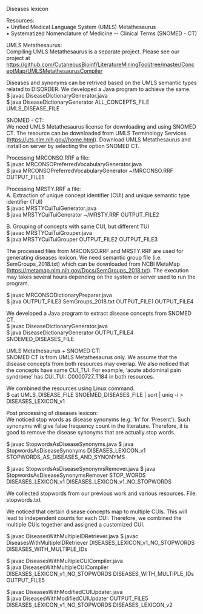 Diseases lexicon

Resources:  
•	Unified Medical Language System (UMLS) Metathesaurus  
•	Systematized Nomenclature of Medicine -- Clinical Terms (SNOMED - CT)  

UMLS Metathesaurus:  
Compiling UMLS Metathesaurus is a separate project. Please see our project at https://github.com/CutaneousBioinf/LiteratureMiningTool/tree/master/ConceptMap/UMLSMetathesaurusCompiler   

Diseases and synonyms can be retrived based on the UMLS semantic types related to DISORDER. We developed a Java program to achieve the same.    
$ javac DiseaseDictionaryGenerator.java  
$ java DiseaseDictionaryGenerator ALL_CONCEPTS_FILE UMLS_DISEASE_FILE  
 
SNOMED - CT:  
We need UMLS Metathesaurus license for downloading and using SNOMED CT. The resource can be downloaded from UMLS Terminology Services (https://uts.nlm.nih.gov//home.html). Download UMLS Metathesaurus and install on server by selecting the option SNOMED CT.  

Processing MRCONSO.RRF a file:    
$ javac MRCONSOPreferredVocabularyGenerator.java  
$ java MRCONSOPreferredVocabularyGenerator ~/MRCONSO.RRF OUTPUT_FILE1 

Processing MRSTY.RRF a file:  
A. Extraction of unique concept identifier (CUI) and unique semantic type identifier (TUI)  
$ javac MRSTYCuiTuiGenerator.java  
$ java MRSTYCuiTuiGenerator ~/MRSTY.RRF OUTPUT_FILE2  

B. Grouping of concepts with same CUI, but different TUI  
$ javac MRSTYCuiTuiGrouper.java  
$ java MRSTYCuiTuiGrouper OUTPUT_FILE2 OUTPUT_FILE3  

The processed files from MRCONSO.RRF and MRSTY.RRF are used for generating diseases lexicon. We need semantic group file (i.e. SemGroups_2018.txt) which can be downloaded from NCBI MetaMap (https://metamap.nlm.nih.gov/Docs/SemGroups_2018.txt). The execution may takes several hours depending on the system or server used to run the program.  

$ javac MRCONSODictionaryPreparer.java  
$ java OUTPUT_FILE3 SemGroups_2018.txt OUTPUT_FILE1 OUTPUT_FILE4  

We developed a Java program to extract disease concepts from SNOMED CT.   
$ javac DiseaseDictionaryGenerator.java  
$ java DiseaseDictionaryGenerator OUTPUT_FILE4 SNOEMED_DISEASES_FILE   

UMLS Metathesaurus + SNOMED CT:  
SNOMED CT is from UMLS Metathesaurus only. We assume that the disease concepts from both resources may overlap. We also noticed that the concepts have same CUI_TUI. For example, ‘acute abdominal pain syndrome’ has CUI_TUI: C0000727_T184 in both resources.  

We combined the resources using Linux command.  
$ cat UMLS_DISEASE_FILE SNOEMED_DISEASES_FILE | sort | uniq -i > DISEASES_LEXICON_v1 

Post processing of diseases lexicon:  
We noticed stop words as disease synonyms (e.g. ‘In’ for ‘Present’). Such synonyms will give false frequency count in the literature. Therefore, it is good to remove the disease synonyms that are actually stop words.  

$ javac StopwordsAsDiseaseSynonyms.java 
$ java StopwordsAsDiseaseSynonyms DISEASES_LEXICON_v1 STOPWORDS_AS_DISEASES_AND_SYNONYMS 

$ javac StopwordsAsDiseaseSynonymsRemover.java 
$ java StopwordsAsDiseaseSynonymsRemover STOP_WORDS DISEASES_LEXICON_v1 DISEASES_LEXICON_v1_NO_STOPWORDS 

We collected stopwords from our previous work and various resources. File: stopwords.txt 

We noticed that certain disease concepts map to multiple CUIs. This will lead to independent counts for each CUI. Therefore, we combined the multiple CUIs together and assigned a customized CUI.  

$ javac DiseasesWithMultipleIDRetriever.java 
$ javac DiseasesWithMultipleIDRetriever DISEASES_LEXICON_v1_NO_STOPWORDS DISEASES_WITH_MULTIPLE_IDs    

$ javac DiseasesWithMultipleCUICompiler.java   
$ java DiseasesWithMultipleCUICompiler DISEASES_LEXICON_v1_NO_STOPWORDS DISEASES_WITH_MULTIPLE_IDs OUTPUT_FILE5  

$ javac DiseasesWithModifiedCUIUpdater.java  
$ java DiseasesWithModifiedCUIUpdater OUTPUT_FILE5 DISEASES_LEXICON_v1_NO_STOPWORDS DISEASES_LEXICON_v2  
